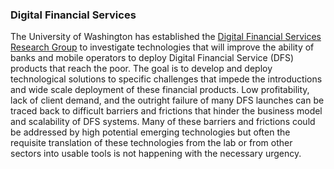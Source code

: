 ### Digital Financial Services

The University of Washington has established the [Digital Financial Services Research Group](http://dfs.cs.washington.edu/) to investigate technologies that will improve the ability of banks and mobile operators to deploy Digital Financial Service (DFS) products that reach the poor. The goal is to develop and deploy technological solutions to specific challenges that impede the introductions and wide scale deployment of these financial products. Low profitability, lack of client demand, and the outright failure of many DFS launches can be traced back to difficult barriers and frictions that hinder the business model and scalability of DFS systems. Many of these barriers and frictions could be addressed by high potential emerging technologies but often the requisite translation of these technologies from the lab or from other sectors into usable tools is not happening with the necessary urgency.